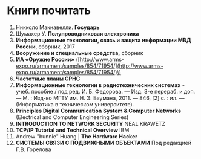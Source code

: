 # Книги почитать

1. Никколо Макиавелли. **Государь**
2. Шумахер У. **Полупроводниковая электроника**
3. **Информационные технологии, связь и защита информации МВД России**, сборник, 2017
4. **Вооружение и специальные средства,** сборник
5. **ИА «Оружие России»** \([http://www.arms-expo.ru/armament/samples/854/71954/](http://www.arms-expo.ru/armament/samples/854/71954/)\)
6. **Частотные планы СРНС**
7. **Информационные технологии в радиотехнических системах** - учеб. пособие / под ред. И. Б. Федорова. — Изд. 3-е перераб. и доп. — М. : Изд-во МГТУ им. Н. Э. Баумана, 2011. — 846, \[2\] с. : ил. — \(Информатика в техническом университете\).
8. **Principles Digital Communication System & Computer Networks** \(Electrical and Computer Engineering Series\)
9. **INTRODUCTION TO NETWORK SECURITY** NEAL KRAWETZ
10. **TCP/IP Tutorial and Technical Overview** IBM
11. Andrew "bunnie" Huang \| **The Hardware Hacker**
12.  **СИСТЕМЫ СВЯЗИ С ПОДВИЖНЫМИ ОБЪЕКТАМИ** Под редакцией Г.В. Горелова

